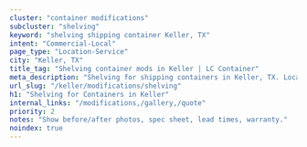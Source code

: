 ```yaml
---
cluster: "container modifications"
subcluster: "shelving"
keyword: "shelving shipping container Keller, TX"
intent: "Commercial-Local"
page_type: "Location-Service"
city: "Keller, TX"
title_tag: "Shelving container mods in Keller | LC Container"
meta_description: "Shelving for shipping containers in Keller, TX. Local fabrication & pro install. LC Container — Since 2003. Get a quote."
url_slug: "/keller/modifications/shelving"
h1: "Shelving for Containers in Keller"
internal_links: "/modifications,/gallery,/quote"
priority: 2
notes: "Show before/after photos, spec sheet, lead times, warranty."
noindex: true
---
```


<!-- TODO: Add unique city/inventory copy, images, and internal links here. -->
